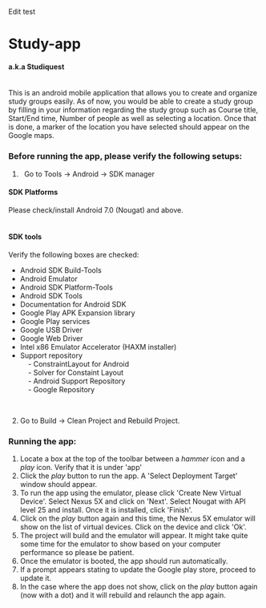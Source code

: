 Edit test
# Study-app 
#### a.k.a Studiquest <br /> <br />

This is an android mobile application that allows you to create and organize study groups easily. As of now, you would be able to create a study group by filling in your information regarding the study group such as Course title, Start/End time, Number of people as well as selecting a location. Once that is done, a marker of the location you have selected should appear on the Google maps.



### Before running the app, please verify the following setups: <br />
1. &nbsp; Go to Tools -> Android -> SDK manager <br />
#### SDK Platforms <br />
Please check/install Android 7.0 (Nougat) and above. <br/>
<br />
#### SDK tools <br />
Verify the following boxes are checked: <br />
 - Android SDK Build-Tools 
 - Android Emulator 
 - Android SDK Platform-Tools 
 - Android SDK Tools 
 - Documentation for Android SDK 
 - Google Play APK Expansion library
 - Google Play services
 - Google USB Driver
 - Google Web Driver
 - Intel x86 Emulator Accelerator (HAXM installer)
 - Support repository<br />
 &nbsp; &nbsp; - ConstraintLayout for Android<br />
 &nbsp; &nbsp; - Solver for Constaint Layout<br />
 &nbsp; &nbsp; - Android Support Repository<br />
 &nbsp; &nbsp; - Google Repository <br />
<br />

2. Go to Build -> Clean Project and Rebuild Project. 

### Running the app: <br />
1. Locate a box at the top of the toolbar between a *hammer* icon and a *play* icon. 
Verify that it is under 'app'<br />
2. Click the *play* button to run the app. A 'Select Deployment Target' window should appear. <br />
3. To run the app using the emulator, please click 'Create New Virtual Device'. Select Nexus 5X and click on 'Next'.
Select Nougat with API level 25 and install. Once it is installed, click 'Finish'. <br />
4. Click on the *play* button again and this time, the Nexus 5X emulator will show on the list of virtual devices. Click on the device and click 'Ok'. <br />
5. The project will build and the emulator will appear. It might take quite some time for the emulator to show based on your computer performance so please be patient. <br />
6. Once the emulator is booted, the app should run automatically. <br />
7. If a prompt appears stating to update the Google play store, proceed to update it. <br />
8. In the case where the app does not show, click on the *play* button again (now with a dot) and it will rebuild and relaunch the app again. <br /> <br />

